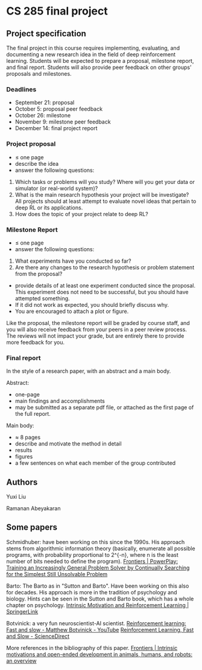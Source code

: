 # CS 285 final project

## Project specification

The final project in this course requires implementing, evaluating, and documenting a new research idea in the field of deep reinforcement learning. Students will be expected to prepare a proposal, milestone report, and final report. Students will also provide peer feedback on other groups’ proposals and milestones.

### Deadlines

* September 21: proposal
* October 5: proposal peer feedback
* October 26: milestone
* November 9: milestone peer feedback
* December 14: final project report

### Project proposal

* $\leq$ one page
* describe the idea
* answer the following questions:

1. Which tasks or problems will you study? Where will you get your data or simulator (or real-world system)?
2. What is the main research hypothesis your project will be investigate? All projects should at least attempt to evaluate novel ideas that pertain to deep RL or its applications.
3. How does the topic of your project relate to deep RL?

### Milestone Report

* $\leq$ one page
* answer the following questions:

1. What experiments have you conducted so far?
2. Are there any changes to the research hypothesis or problem statement from the proposal?

* provide details of at least one experiment conducted since the proposal. This experiment does not need to be successful, but you should have attempted something.
* If it did not work as
expected, you should briefly discuss why.
* You are encouraged to attach a plot or figure.

Like the proposal,
the milestone report will be graded by course staff, and you will also receive feedback from your peers in a
peer review process. The reviews will not impact your grade, but are entirely there to provide more feedback
for you.

### Final report

In the style of a research paper, with an abstract and a main body.

Abstract:

* one-page
* main findings and accomplishments
* may be submitted as a separate pdf file, or attached as the first page of the full report.

Main body:

* $\approx$ 8 pages
* describe and motivate the method in detail
* results
* figures
* a few sentences on what each member of the group contributed

## Authors

Yuxi Liu

Ramanan Abeyakaran

## Some papers

Schmidhuber: have been working on this since the 1990s. His approach stems from algorithmic information theory (basically, enumerate all possible programs, with probability proportional to 2^{-n}, where n is the least number of bits needed to define the program).
[Frontiers | PowerPlay: Training an Increasingly General Problem Solver by Continually Searching for the Simplest Still Unsolvable Problem](https://www.frontiersin.org/articles/10.3389/fpsyg.2013.00313/full)

Barto: The Barto as in "Sutton and Barto". Have been working on this also for decades. His approach is more in the tradition of psychology and biology. Hints can be seen in the Sutton and Barto book, which has a whole chapter on psychology.
[Intrinsic Motivation and Reinforcement Learning | SpringerLink](https://link.springer.com/chapter/10.1007/978-3-642-32375-1_2)

Botvinick: a very fun neuroscientist-AI scientist. 
[Reinforcement learning: Fast and slow - Matthew Botvinick - YouTube](https://www.youtube.com/watch?v=b0LddBiF5jM)
[Reinforcement Learning, Fast and Slow - ScienceDirect](https://www.sciencedirect.com/science/article/pii/S1364661319300610#fig0005)

More references in the bibliography of this paper.
[Frontiers | Intrinsic motivations and open-ended development in animals, humans, and robots: an overview](https://www.frontiersin.org/articles/10.3389/fpsyg.2014.00985/full)
